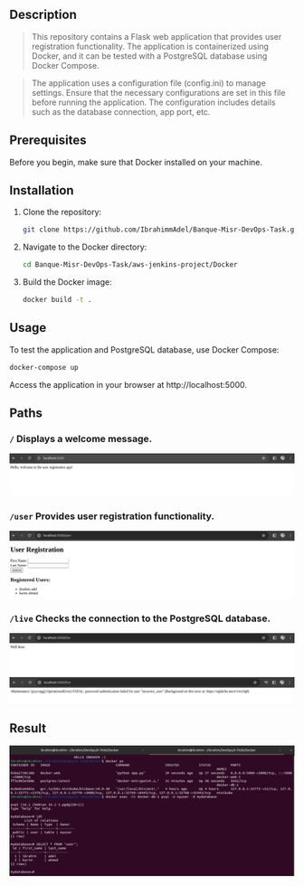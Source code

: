 ## Description

> This repository contains a Flask web application that provides user registration functionality. The application is containerized using Docker, and it can be tested with a PostgreSQL database using Docker Compose.

 > The application uses a configuration file (config.ini) to manage settings. Ensure that the necessary configurations are set in this file before running the application. The configuration includes details such as the database connection, app port, etc.


## Prerequisites

Before you begin, make sure that Docker installed on your machine.

## Installation

1. Clone the repository:

    ```bash
    git clone https://github.com/IbrahimmAdel/Banque-Misr-DevOps-Task.git
    ```

2. Navigate to the Docker directory:

    ```bash
    cd Banque-Misr-DevOps-Task/aws-jenkins-project/Docker
    ```

3. Build the Docker image:

    ```bash
    docker build -t .
    ```

## Usage

To test the application and PostgreSQL database, use Docker Compose:

```bash
docker-compose up
```
Access the application in your browser at http://localhost:5000.

## Paths

### `/` Displays a welcome message.
![](https://github.com/IbrahimmAdel/Banque-Misr-DevOps-Task/blob/master/aws-jenkins-project/Docker/screenshots/localhost%3A5000.png)
### `/user` Provides user registration functionality.
![](https://github.com/IbrahimmAdel/Banque-Misr-DevOps-Task/blob/master/aws-jenkins-project/Docker/screenshots/localhost%3A5000-user.png)
### `/live` Checks the connection to the PostgreSQL database.
![](https://github.com/IbrahimmAdel/Banque-Misr-DevOps-Task/blob/master/aws-jenkins-project/Docker/screenshots/localhost%3A5000-live-success.png)
![](https://github.com/IbrahimmAdel/Banque-Misr-DevOps-Task/blob/master/aws-jenkins-project/Docker/screenshots/localhost%3A5000-live-failed.png)

## Result
![](https://github.com/IbrahimmAdel/Banque-Misr-DevOps-Task/blob/master/aws-jenkins-project/Docker/screenshots/submitted%20data%20in%20postgreSQL%20container.png)

